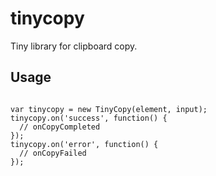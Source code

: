 # tinycopy

Tiny library for clipboard copy.

## Usage

```

var tinycopy = new TinyCopy(element, input);
tinycopy.on('success', function() {
  // onCopyCompleted
});
tinycopy.on('error', function() {
  // onCopyFailed
});

```
